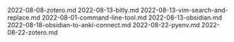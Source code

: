 2022-08-08-zotero.md
2022-08-13-bitly.md
2022-08-13-vim-search-and-replace.md
2022-08-01-command-line-tool.md
2022-08-13-obsidian.md
2022-08-18-obsidian-to-anki-connect.md
2022-08-22-pyenv.md
2022-08-22-zotero.md
